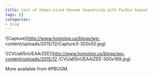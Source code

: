 ```yaml
---
title: Cost of Human-sized Genome Sequencing with PacBio Sequel
tags: []
categories:
- blog
---
```

![Capture](http://www.homolog.us/blogs/wp-
content/uploads/2015/12/Capture3-300x50.jpg)
<!--more-->

![CVUa65nUEAAiZEE](http://www.homolog.us/blogs/wp-content/uploads/2015/12
/CVUa65nUEAAiZEE-300x169.jpg)

More available from #PBUGM.

